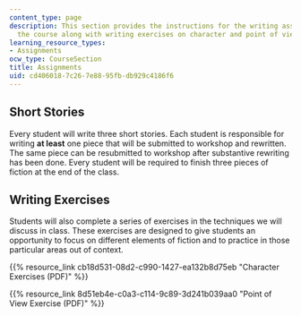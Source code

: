```yaml
---
content_type: page
description: This section provides the instructions for the writing assignments for
  the course along with writing exercises on character and point of view.
learning_resource_types:
- Assignments
ocw_type: CourseSection
title: Assignments
uid: cd406018-7c26-7e88-95fb-db929c4186f6
---
```


Short Stories
-------------

Every student will write three short stories. Each student is responsible for writing **at least** one piece that will be submitted to workshop and rewritten. The same piece can be resubmitted to workshop after substantive rewriting has been done. Every student will be required to finish three pieces of fiction at the end of the class.

Writing Exercises
-----------------

Students will also complete a series of exercises in the techniques we will discuss in class. These exercises are designed to give students an opportunity to focus on different elements of fiction and to practice in those particular areas out of context.

{{% resource_link cb18d531-08d2-c990-1427-ea132b8d75eb "Character Exercises (PDF)" %}}

{{% resource_link 8d51eb4e-c0a3-c114-9c89-3d241b039aa0 "Point of View Exercise (PDF)" %}}